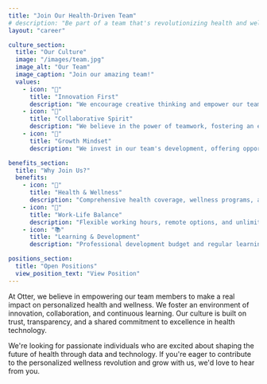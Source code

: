 ```yaml
---
title: "Join Our Health-Driven Team"
# description: "Be part of a team that's revolutionizing health and wellness through data-driven solutions with a people-first culture."
layout: "career"

culture_section:
  title: "Our Culture"
  image: "/images/team.jpg"
  image_alt: "Our Team"
  image_caption: "Join our amazing team!"
  values:
    - icon: "🌟"
      title: "Innovation First"
      description: "We encourage creative thinking and empower our team to push boundaries in health innovation and personalized wellness solutions."
    - icon: "🤝"
      title: "Collaborative Spirit"
      description: "We believe in the power of teamwork, fostering an environment where everyone's voice is heard and valued in shaping the future of personalized health."
    - icon: "🌱"
      title: "Growth Mindset"
      description: "We invest in our team's development, offering opportunities for continuous learning and advancement in the rapidly evolving health technology space."

benefits_section:
  title: "Why Join Us?"
  benefits:
    - icon: "💪"
      title: "Health & Wellness"
      description: "Comprehensive health coverage, wellness programs, and mental health support designed to improve your well-being."
    - icon: "🎯"
      title: "Work-Life Balance"
      description: "Flexible working hours, remote options, and unlimited PTO policy to help you achieve a healthy balance."
    - icon: "📚"
      title: "Learning & Development"
      description: "Professional development budget and regular learning sessions to help you grow in your health tech career."

positions_section:
  title: "Open Positions"
  view_position_text: "View Position"
---
```


At Otter, we believe in empowering our team members to make a real impact on personalized health and wellness. We foster an environment of innovation, collaboration, and continuous learning. Our culture is built on trust, transparency, and a shared commitment to excellence in health technology.

We're looking for passionate individuals who are excited about shaping the future of health through data and technology. If you're eager to contribute to the personalized wellness revolution and grow with us, we'd love to hear from you.

